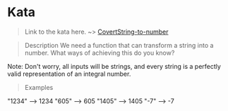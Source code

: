 # Kata
>Link to the kata here. ~>
[CovertString-to-number](https://www.codewars.com/kata/544675c6f971f7399a000e79/ruby)

>Description
We need a function that can transform a string into a number. What ways of achieving this do you know?

Note: Don't worry, all inputs will be strings, and every string is a perfectly valid representation of an integral number.

>Examples

"1234" --> 1234
"605"  --> 605
"1405" --> 1405
"-7" --> -7
